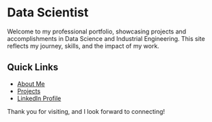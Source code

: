 # Data Scientist

Welcome to my professional portfolio, showcasing projects and accomplishments in Data Science and Industrial Engineering. This site reflects my journey, skills, and the impact of my work.

## Quick Links

- [About Me](./about.md)
- [Projects](./projects.md)
- [LinkedIn Profile](https://www.linkedin.com/in/victoria-agboola/)

Thank you for visiting, and I look forward to connecting!


